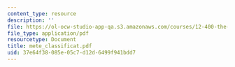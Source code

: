 ```yaml
---
content_type: resource
description: ''
file: https://ol-ocw-studio-app-qa.s3.amazonaws.com/courses/12-400-the-solar-system-spring-2006/37e64f38085e05c7d12d6499f941bdd7_mete_classificat.pdf
file_type: application/pdf
resourcetype: Document
title: mete_classificat.pdf
uid: 37e64f38-085e-05c7-d12d-6499f941bdd7
---
```


